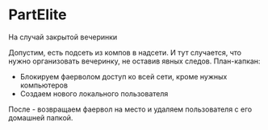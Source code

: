 # PartElite
На случай закрытой вечеринки

Допустим, есть подсеть из компов в надсети. И тут случается, что нужно организовать вечеринку, не оставив явных следов.
План-капкан:
- Блокируем фаерволом доступ ко всей сети, кроме нужных компьютеров
- Создаем нового локального пользователя

После - возвращаем фаервол на место и удаляем пользователя с его домашней папкой.
